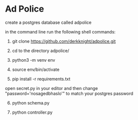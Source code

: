 # Ad Police

create a postgres database called adpolice

in the command line run the following shell commands:

1) git clone https://github.com/derkknight/adpolice.git

2) cd to the directory adpolice/

3) python3 -m venv env

4) source env/bin/activate

5) pip install -r requirements.txt 

open secret.py in your editor and then change "password='nosagedbhaslo'" to match your postgres password

6) python schema.py

7) python controller.py